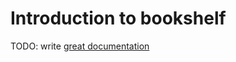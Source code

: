 # Introduction to bookshelf

TODO: write [great documentation](http://jacobian.org/writing/what-to-write/)
